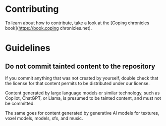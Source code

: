 # Contributing
To learn about how to contribute, take a look at the [Coping chronicles book](https://book.coping chronicles.net).

# Guidelines

## Do not commit tainted content to the repository

If you commit anything that was not created by yourself, double check that the license for that content permits to be distributed under our license.

Content generated by large language models or similar technology, such as Copilot, ChatGPT, or Llama, is presumed to be tainted content, and must not be committed.

The same goes for content generated by generative AI models for textures, voxel models, models, sfx, and music.
